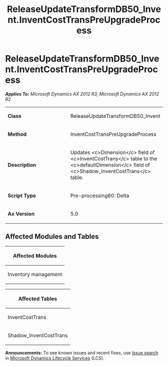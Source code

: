 ﻿---
title: ReleaseUpdateTransformDB50_Invent.InventCostTransPreUpgradeProcess
TOCTitle: ReleaseUpdateTransformDB50_Invent.InventCostTransPreUpgradeProcess
ms:assetid: 95b19034-26b7-fb20-2571-9beac4600f69
ms:mtpsurl: https://msdn.microsoft.com/en-us/library/JJ686162(v=AX.60)
ms:contentKeyID: 49709866
ms.date: 05/18/2015
mtps_version: v=AX.60
---

# ReleaseUpdateTransformDB50\_Invent.InventCostTransPreUpgradeProcess 


_**Applies To:** Microsoft Dynamics AX 2012 R3, Microsoft Dynamics AX 2012 R2_

<table>
<colgroup>
<col style="width: 50%" />
<col style="width: 50%" />
</colgroup>
<tbody>
<tr class="odd">
<td><p><strong>Class</strong></p></td>
<td><p>ReleaseUpdateTransformDB50_Invent</p></td>
</tr>
<tr class="even">
<td><p><strong>Method</strong></p></td>
<td><p>InventCostTransPreUpgradeProcess</p></td>
</tr>
<tr class="odd">
<td><p><strong>Description</strong></p></td>
<td><p>Updates &lt;c&gt;Dimension&lt;/c&gt; field of &lt;c&gt;InventCostTrans&lt;/c&gt; table to the &lt;c&gt;defaultDimension&lt;/c&gt; field of &lt;c&gt;Shadow_InventCostTrans&lt;/c&gt; table.</p></td>
</tr>
<tr class="even">
<td><p><strong>Script Type</strong></p></td>
<td><p>Pre-processing60: Delta</p></td>
</tr>
<tr class="odd">
<td><p><strong>Ax Version</strong></p></td>
<td><p>5.0</p></td>
</tr>
</tbody>
</table>


## Affected Modules and Tables

<table>
<colgroup>
<col style="width: 100%" />
</colgroup>
<thead>
<tr class="header">
<th><p>Affected Modules</p></th>
</tr>
</thead>
<tbody>
<tr class="odd">
<td><p>Inventory management</p></td>
</tr>
</tbody>
</table>


<table>
<colgroup>
<col style="width: 100%" />
</colgroup>
<thead>
<tr class="header">
<th><p>Affected Tables</p></th>
</tr>
</thead>
<tbody>
<tr class="odd">
<td><p>InventCostTrans</p></td>
</tr>
<tr class="even">
<td><p>Shadow_InventCostTrans</p></td>
</tr>
</tbody>
</table>

  
**Announcements:** To see known issues and recent fixes, use [Issue search](http://go.microsoft.com/fwlink/?linkid=389258) in [Microsoft Dynamics Lifecycle Services](http://go.microsoft.com/fwlink/?linkid=306505) (LCS).

